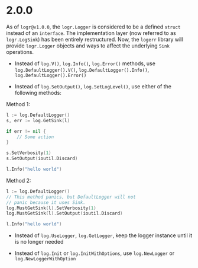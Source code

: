 # 2.0.0

As of `logr@v1.0.0`, the `logr.Logger` is considered to be a defined `struct` instead of an `interface`. The implementation layer (now referred to as `logr.LogSink`) has been entirely restructured. Now, the `logerr` library will provide `logr.Logger` objects and ways to affect the underlying `Sink` operations.

- Instead of `log.V()`, `log.Info()`, `log.Error()` methods, use `log.DefaultLogger().V()`, `log.DefaultLogger().Info()`, `log.DefaultLogger().Error()`

- Instead of `log.SetOutput()`, `log.SetLogLevel()`, use either of the following methods:

Method 1:
```go
l := log.DefaultLogger()
s, err := log.GetSink(l)

if err != nil {
    // Some action
}

s.SetVerbosity(1)
s.SetOutput(ioutil.Discard)

l.Info("hello world")
```

Method 2:
```go
l := log.DefaultLogger()
// This method panics, but DefaultLogger will not
// panic because it uses Sink.
log.MustGetSink(l).SetVerbosity(1)
log.MustGetSink(l).SetOutput(ioutil.Discard)

l.Info("hello world")
```

- Instead of `log.UseLogger`, `log.GetLogger`, keep the logger instance until it is no longer needed

- Instead of `log.Init` or `log.InitWithOptions`, use `log.NewLogger` or `log.NewLoggerWithOption`
